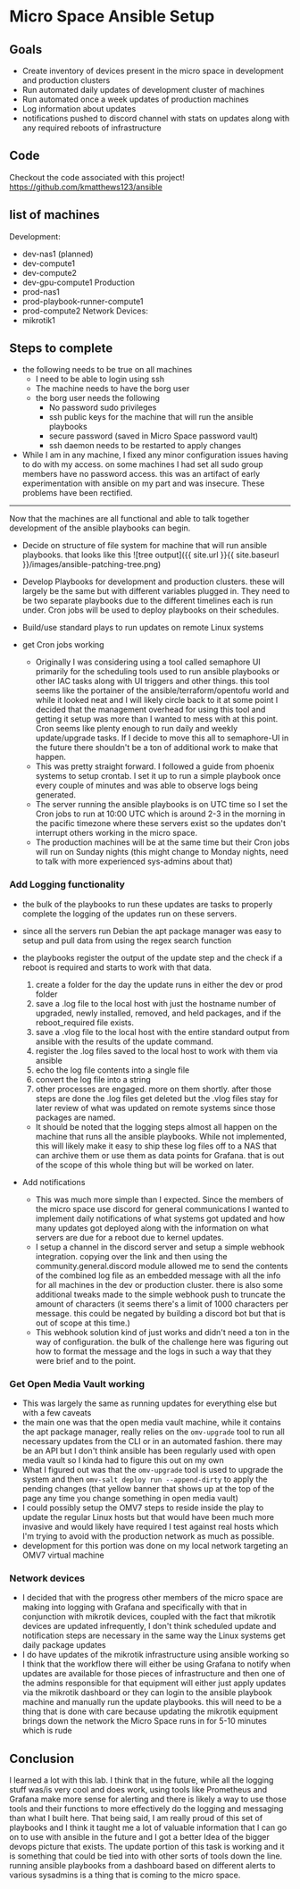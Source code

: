 # Micro Space Ansible Setup

## Goals

- Create inventory of devices present in the micro space in development and production clusters
- Run automated daily updates of development cluster of machines
- Run automated once a week updates of production machines
- Log information about updates
- notifications pushed to discord channel with stats on updates along with any required reboots of infrastructure

## Code

Checkout the code associated with this project!
<https://github.com/kmatthews123/ansible>

## list of machines

Development:

- dev-nas1 (planned)
- dev-compute1
- dev-compute2
- dev-gpu-compute1
Production
- prod-nas1
- prod-playbook-runner-compute1
- prod-compute2
Network Devices:
- mikrotik1

## Steps to complete

- the following needs to be true on all machines
  - I need to be able to login using ssh
  - The machine needs to have the borg user
  - the borg user needs the following
    - No password sudo privileges
    - ssh public keys for the machine that will run the ansible playbooks
    - secure password (saved in Micro Space password vault)
    - ssh daemon needs to be restarted to apply changes
- While I am in any machine, I fixed any minor configuration issues having to do with my access. on some machines I had set all sudo group members have no password access. this was an artifact of early experimentation with ansible on my part and was insecure. These problems have been rectified.

---

Now that the machines are all functional and able to talk together development of the ansible playbooks can begin.

- Decide on structure of file system for machine that will run ansible playbooks. that looks like this
![tree output]({{ site.url }}{{ site.baseurl }}/images/ansible-patching-tree.png)
  
- Develop Playbooks for development and production clusters. these will largely be the same but with different variables plugged in. They need to be two separate playbooks due to the different timelines each is run under. Cron jobs will be used to deploy playbooks on their schedules.
- Build/use standard plays to run updates on remote Linux systems
- get Cron jobs working
  - Originally I was considering using a tool called semaphore UI primarily for the scheduling tools used to run ansible playbooks or other IAC tasks along with UI triggers and other things. this tool seems like the portainer of the ansible/terraform/opentofu world and while it looked neat and I will likely circle back to it at some point I decided that the management overhead for using this tool and getting it setup was more than I wanted to mess with at this point. Cron seems like plenty enough to run daily and weekly update/upgrade tasks. If I decide to move this all to semaphore-UI in the future there shouldn't be a ton of additional work to make that happen. 
  - This was pretty straight forward. I followed a guide from phoenix systems to setup crontab. I set it up to run a simple playbook once every couple of minutes and was able to observe logs being generated.
  - The server running the ansible playbooks is on UTC time so I set the Cron jobs to run at 10:00 UTC which is around 2-3 in the morning in the pacific timezone where these servers exist so the updates don't interrupt others working in the micro space. 
  - The production machines will be at the same time but their Cron jobs will run on Sunday nights (this might change to Monday nights, need to talk with more experienced sys-admins about that)

### Add Logging functionality

- the bulk of the playbooks to run these updates are tasks to properly complete the logging of the updates run on these servers.
- since all the servers run Debian the apt package manager was easy to setup and pull data from using the regex search function
- the playbooks register the output of the update step and the check if a reboot is required and starts to work with that data.
  1. create a folder for the day the update runs in either the dev or prod folder
  2. save a .log file to the local host with just the hostname number of upgraded, newly installed, removed, and held packages, and if the reboot_required file exists. 
  3. save a .vlog file to the local host with the entire standard output from ansible with the results of the update command.
  4. register the .log files saved to the local host to work with them via ansible
  5. echo the log file contents into a single file
  6. convert the log file into a string
  7. other processes are engaged. more on them shortly. after those steps are done the .log files get deleted but the .vlog files stay for later review of what was updated on remote systems since those packages are named.
  - It should be noted that the logging steps almost all happen on the machine that runs all the ansible playbooks. While not implemented, this will likely make it easy to ship these log files off to a NAS that can archive them or use them as data points for Grafana. that is out of the scope of this whole thing but will be worked on later.

- Add notifications
  - This was much more simple than I expected. Since the members of the micro space use discord for general communications I wanted to implement daily notifications of what systems got updated and how many updates got deployed along with the information on what servers are due for a reboot due to kernel updates. 
  - I setup a channel in the discord server and setup a simple webhook integration. copying over the link and then using the community.general.discord module allowed me to send the contents of the combined log file as an embedded message with all the info for all machines in the dev or production cluster. there is also some additional tweaks made to the simple webhook push to truncate the amount of characters (it seems there's a limit of 1000 characters per message. this could be negated by building a discord bot but that is out of scope at this time.)
  - This webhook solution kind of just works and didn't need a ton in the way of configuration. the bulk of the challenge here was figuring out how to format the message and the logs in such a way that they were brief and to the point.

### Get Open Media Vault working

- This was largely the same as running updates for everything else but with a few caveats
- the main one was that the open media vault machine, while it contains the apt package manager, really relies on the `omv-upgrade` tool to run all necessary updates from the CLI or in an automated fashion. there may be an API but I don't think ansible has been regularly used with open media vault so I kinda had to figure this out on my own
- What I figured out was that the `omv-upgrade` tool is used to upgrade the system and then `omv-salt deploy run --append-dirty` to apply the pending changes (that yellow banner that shows up at the top of the page any time you change something in open media vault)
- I could possibly setup the OMV7 steps to reside inside the play to update the regular Linux hosts but that would have been much more invasive and would likely have required I test against real hosts which I'm trying to avoid with the production network as much as possible. 
- development for this portion was done on my local network targeting an OMV7 virtual machine

### Network devices

- I decided that with the progress other members of the micro space are making into logging with Grafana and specifically with that in conjunction with mikrotik devices, coupled with the fact that mikrotik devices are updated infrequently, I don't think scheduled update and notification steps are necessary in the same way the Linux systems get daily package updates
- I do have updates of the mikrotik infrastructure using ansible working so I think that the workflow there will either be using Grafana to notify when updates are available for those pieces of infrastructure and then one of the admins responsible for that equipment will either just apply updates via the mikrotik dashboard or they can login to the ansible playbook machine and manually run the update playbooks. this will need to be a thing that is done with care because updating the mikrotik equipment brings down the network the Micro Space runs in for 5-10 minutes which is rude

## Conclusion

I learned a lot with this lab. I think that in the future, while all the logging stuff was/is very cool and does work, using tools like Prometheus and Grafana make more sense for alerting and there is likely a way to use those tools and their functions to more effectively do the logging and messaging than what I built here. That being said, I am really proud of this set of playbooks and I think it taught me a lot of valuable information that I can go on to use with ansible in the future and I got a better Idea of the bigger devops picture that exists. The update portion of this task is working and it is something that could be tied into with other sorts of tools down the line. running ansible playbooks from a dashboard based on different alerts to various sysadmins is a thing that is coming to the micro space.